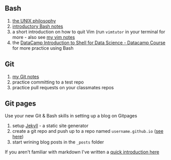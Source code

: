 ## Bash

1. [the UNIX philosophy](https://github.com/ADGEfficiency/programming-resources/blob/master/bash-and-unix/unix-philosophy.md)
2. [introductory Bash notes](https://github.com/ADGEfficiency/programming-resources/blob/master/bash-and-unix/intro.md)
3. a short introduction on how to quit Vim (run `vimtutor` in your terminal for more - also see [my vim notes](https://github.com/ADGEfficiency/programming-resources/tree/master/vim)
4. the [DataCamp Introduction to Shell for Data Science - Datacamp Course](https://www.datacamp.com/courses/introduction-to-shell-for-data-science) for more practice using Bash


## Git

1. [my Git notes](https://github.com/ADGEfficiency/programming-resources/blob/master/git.md)
2. practice committing to a test repo
3. practice pull requests on your classmates repos


## Git pages

Use your new Git & Bash skills in setting up a blog on Gitpages

1. setup [Jekyll](https://jekyllrb.com/docs/installation/) - a static site generator
2. create a git repo and push up to a repo named `username.github.io` ([see here](https://guides.github.com/features/pages/))
3. start wrining blog posts in the `_posts` folder

If you aren't familiar with markdown I've written a [quick introduction here](https://github.com/ADGEfficiency/programming-resources/blob/master/markdown.md)

